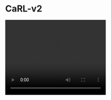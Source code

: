# CaRL-v2
<video width="320" height="240" controls>
  <source src="https://raw.githubusercontent.com/username/repository/main/videos/play.webm" type="video/webm">
  Your browser does not support the video tag.
</video>
